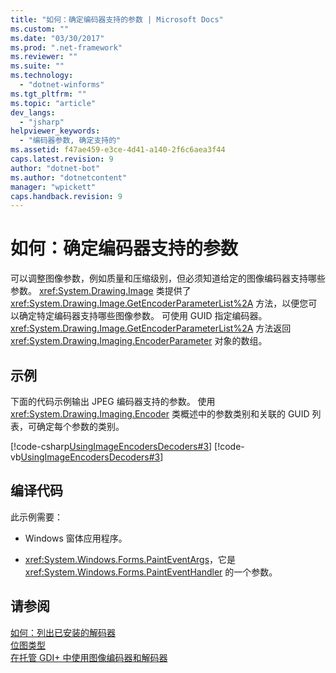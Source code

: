 ```yaml
---
title: "如何：确定编码器支持的参数 | Microsoft Docs"
ms.custom: ""
ms.date: "03/30/2017"
ms.prod: ".net-framework"
ms.reviewer: ""
ms.suite: ""
ms.technology: 
  - "dotnet-winforms"
ms.tgt_pltfrm: ""
ms.topic: "article"
dev_langs: 
  - "jsharp"
helpviewer_keywords: 
  - "编码器参数, 确定支持的"
ms.assetid: f47ae459-e3ce-4d41-a140-2f6c6aea3f44
caps.latest.revision: 9
author: "dotnet-bot"
ms.author: "dotnetcontent"
manager: "wpickett"
caps.handback.revision: 9
---
```

# 如何：确定编码器支持的参数
可以调整图像参数，例如质量和压缩级别，但必须知道给定的图像编码器支持哪些参数。  <xref:System.Drawing.Image> 类提供了 <xref:System.Drawing.Image.GetEncoderParameterList%2A> 方法，以便您可以确定特定编码器支持哪些图像参数。  可使用 GUID 指定编码器。  <xref:System.Drawing.Image.GetEncoderParameterList%2A> 方法返回 <xref:System.Drawing.Imaging.EncoderParameter> 对象的数组。  
  
## 示例  
 下面的代码示例输出 JPEG 编码器支持的参数。  使用 <xref:System.Drawing.Imaging.Encoder> 类概述中的参数类别和关联的 GUID 列表，可确定每个参数的类别。  
  
 [!code-csharp[UsingImageEncodersDecoders#3](../../../../samples/snippets/csharp/VS_Snippets_Winforms/UsingImageEncodersDecoders/CS/Form1.cs#3)]
 [!code-vb[UsingImageEncodersDecoders#3](../../../../samples/snippets/visualbasic/VS_Snippets_Winforms/UsingImageEncodersDecoders/VB/Form1.vb#3)]  
  
## 编译代码  
 此示例需要：  
  
-   Windows 窗体应用程序。  
  
-   <xref:System.Windows.Forms.PaintEventArgs>，它是 <xref:System.Windows.Forms.PaintEventHandler> 的一个参数。  
  
## 请参阅  
 [如何：列出已安装的解码器](../../../../docs/framework/winforms/advanced/how-to-list-installed-encoders.md)   
 [位图类型](../../../../docs/framework/winforms/advanced/types-of-bitmaps.md)   
 [在托管 GDI\+ 中使用图像编码器和解码器](../../../../docs/framework/winforms/advanced/using-image-encoders-and-decoders-in-managed-gdi.md)